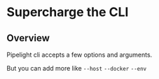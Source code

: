# Supercharge the CLI

## Overview

Pipelight cli accepts a few options and arguments.

But you can add more like `--host` `--docker` `--env`
